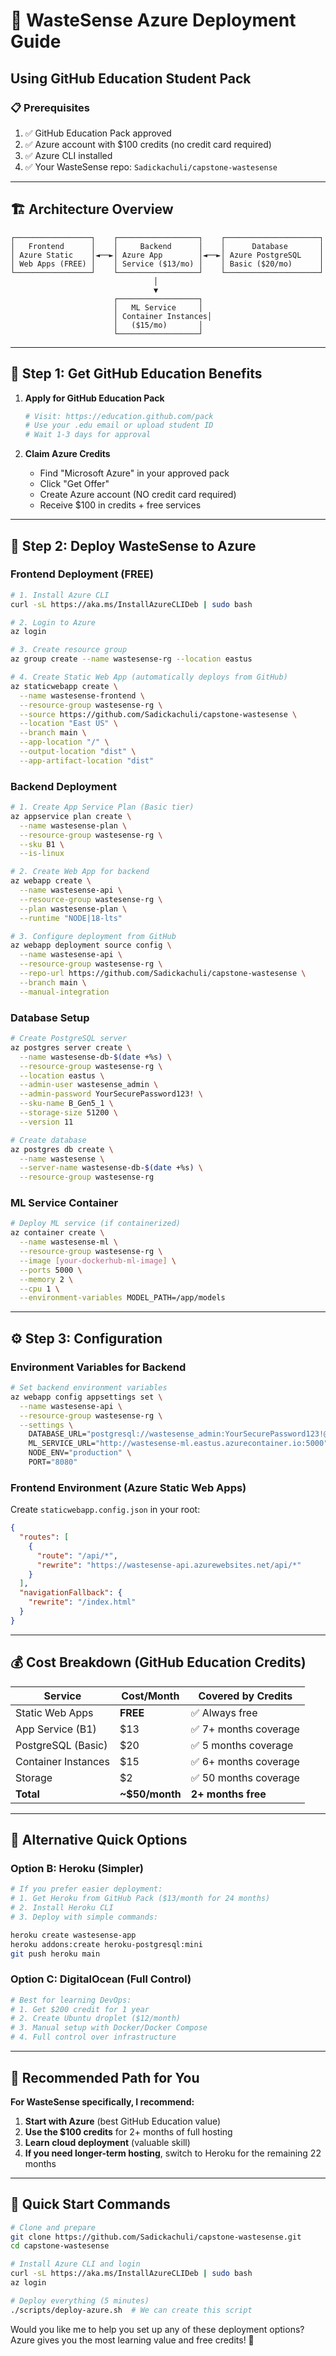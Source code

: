 # 🚀 WasteSense Azure Deployment Guide
## Using GitHub Education Student Pack

### 📋 **Prerequisites**
1. ✅ GitHub Education Pack approved
2. ✅ Azure account with $100 credits (no credit card required)
3. ✅ Azure CLI installed
4. ✅ Your WasteSense repo: `Sadickachuli/capstone-wastesense`

---

## 🏗️ **Architecture Overview**
```
┌─────────────────┐    ┌──────────────────┐    ┌─────────────────────┐
│   Frontend      │    │     Backend      │    │      Database       │
│ Azure Static    │◄──►│ Azure App        │◄──►│ Azure PostgreSQL    │
│ Web Apps (FREE) │    │ Service ($13/mo) │    │ Basic ($20/mo)      │
└─────────────────┘    └──────────────────┘    └─────────────────────┘
                                │
                                ▼
                       ┌──────────────────┐
                       │   ML Service     │
                       │ Container Instances│
                       │   ($15/mo)       │
                       └──────────────────┘
```

---

## 🎯 **Step 1: Get GitHub Education Benefits**

1. **Apply for GitHub Education Pack**
   ```bash
   # Visit: https://education.github.com/pack
   # Use your .edu email or upload student ID
   # Wait 1-3 days for approval
   ```

2. **Claim Azure Credits**
   - Find "Microsoft Azure" in your approved pack
   - Click "Get Offer"
   - Create Azure account (NO credit card required)
   - Receive $100 in credits + free services

---

## 🚀 **Step 2: Deploy WasteSense to Azure**

### **Frontend Deployment (FREE)**
```bash
# 1. Install Azure CLI
curl -sL https://aka.ms/InstallAzureCLIDeb | sudo bash

# 2. Login to Azure
az login

# 3. Create resource group
az group create --name wastesense-rg --location eastus

# 4. Create Static Web App (automatically deploys from GitHub)
az staticwebapp create \
  --name wastesense-frontend \
  --resource-group wastesense-rg \
  --source https://github.com/Sadickachuli/capstone-wastesense \
  --location "East US" \
  --branch main \
  --app-location "/" \
  --output-location "dist" \
  --app-artifact-location "dist"
```

### **Backend Deployment**
```bash
# 1. Create App Service Plan (Basic tier)
az appservice plan create \
  --name wastesense-plan \
  --resource-group wastesense-rg \
  --sku B1 \
  --is-linux

# 2. Create Web App for backend
az webapp create \
  --name wastesense-api \
  --resource-group wastesense-rg \
  --plan wastesense-plan \
  --runtime "NODE|18-lts"

# 3. Configure deployment from GitHub
az webapp deployment source config \
  --name wastesense-api \
  --resource-group wastesense-rg \
  --repo-url https://github.com/Sadickachuli/capstone-wastesense \
  --branch main \
  --manual-integration
```

### **Database Setup**
```bash
# Create PostgreSQL server
az postgres server create \
  --name wastesense-db-$(date +%s) \
  --resource-group wastesense-rg \
  --location eastus \
  --admin-user wastesense_admin \
  --admin-password YourSecurePassword123! \
  --sku-name B_Gen5_1 \
  --storage-size 51200 \
  --version 11

# Create database
az postgres db create \
  --name wastesense \
  --server-name wastesense-db-$(date +%s) \
  --resource-group wastesense-rg
```

### **ML Service Container**
```bash
# Deploy ML service (if containerized)
az container create \
  --name wastesense-ml \
  --resource-group wastesense-rg \
  --image [your-dockerhub-ml-image] \
  --ports 5000 \
  --memory 2 \
  --cpu 1 \
  --environment-variables MODEL_PATH=/app/models
```

---

## ⚙️ **Step 3: Configuration**

### **Environment Variables for Backend**
```bash
# Set backend environment variables
az webapp config appsettings set \
  --name wastesense-api \
  --resource-group wastesense-rg \
  --settings \
    DATABASE_URL="postgresql://wastesense_admin:YourSecurePassword123!@wastesense-db.postgres.database.azure.com:5432/wastesense" \
    ML_SERVICE_URL="http://wastesense-ml.eastus.azurecontainer.io:5000" \
    NODE_ENV="production" \
    PORT="8080"
```

### **Frontend Environment (Azure Static Web Apps)**
Create `staticwebapp.config.json` in your root:
```json
{
  "routes": [
    {
      "route": "/api/*",
      "rewrite": "https://wastesense-api.azurewebsites.net/api/*"
    }
  ],
  "navigationFallback": {
    "rewrite": "/index.html"
  }
}
```

---

## 💰 **Cost Breakdown (GitHub Education Credits)**

| Service | Cost/Month | Covered by Credits |
|---------|------------|-------------------|
| Static Web Apps | **FREE** | ✅ Always free |
| App Service (B1) | $13 | ✅ 7+ months coverage |
| PostgreSQL (Basic) | $20 | ✅ 5 months coverage |
| Container Instances | $15 | ✅ 6+ months coverage |
| Storage | $2 | ✅ 50 months coverage |
| **Total** | **~$50/month** | **2+ months free** |

---

## 🔄 **Alternative Quick Options**

### **Option B: Heroku (Simpler)**
```bash
# If you prefer easier deployment:
# 1. Get Heroku from GitHub Pack ($13/month for 24 months)
# 2. Install Heroku CLI
# 3. Deploy with simple commands:

heroku create wastesense-app
heroku addons:create heroku-postgresql:mini
git push heroku main
```

### **Option C: DigitalOcean (Full Control)**
```bash
# Best for learning DevOps:
# 1. Get $200 credit for 1 year
# 2. Create Ubuntu droplet ($12/month)
# 3. Manual setup with Docker/Docker Compose
# 4. Full control over infrastructure
```

---

## 🎯 **Recommended Path for You**

**For WasteSense specifically, I recommend:**

1. **Start with Azure** (best GitHub Education value)
2. **Use the $100 credits** for 2+ months of full hosting
3. **Learn cloud deployment** (valuable skill)
4. **If you need longer-term hosting**, switch to Heroku for the remaining 22 months

---

## 🚦 **Quick Start Commands**

```bash
# Clone and prepare
git clone https://github.com/Sadickachuli/capstone-wastesense.git
cd capstone-wastesense

# Install Azure CLI and login
curl -sL https://aka.ms/InstallAzureCLIDeb | sudo bash
az login

# Deploy everything (5 minutes)
./scripts/deploy-azure.sh  # We can create this script
```

Would you like me to help you set up any of these deployment options? Azure gives you the most learning value and free credits! 🚀 